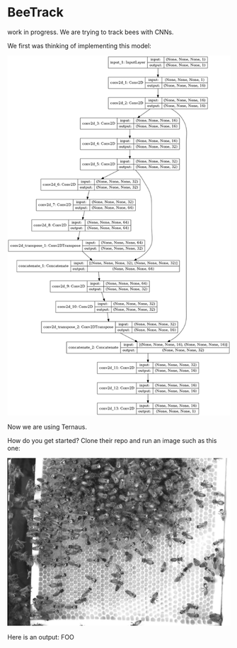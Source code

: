 # BeeTrack
work in progress. We are trying to track bees with CNNs.

We first was thinking of implementing this model:

![alt image](model_plot.png)


Now we are using Ternaus.

How do you get started? Clone their repo and run an image such as this one:

![alt image](TernausNet/the_smaller_image.png)

Here is an output:
FOO

